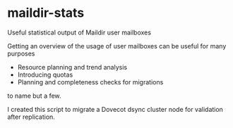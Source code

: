 # maildir-stats
Useful statistical output of Maildir user mailboxes 

Getting an overview of the usage of user mailboxes can be useful for many purposes 

- Resource planning and trend analysis 
- Introducing quotas 
- Planning and completeness checks for migrations 

to name but a few. 

I created this script to migrate a Dovecot dsync cluster node for validation after replication.
